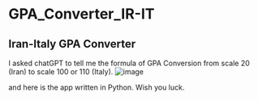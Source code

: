 # GPA_Converter_IR-IT
## Iran-Italy GPA Converter 
I asked chatGPT to tell me the formula of GPA Conversion from scale 20 (Iran) to scale 100 or 110 (Italy).
![image](https://github.com/bioinfmatters/GPA_Converter_IR-IT/assets/127447384/14786524-dfff-4503-8adb-1fad0ceef392)

and here is the app written in Python. Wish you luck.
